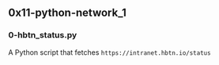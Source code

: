 ## 0x11-python-network_1

### 0-hbtn_status.py
A Python script that fetches `https://intranet.hbtn.io/status`
